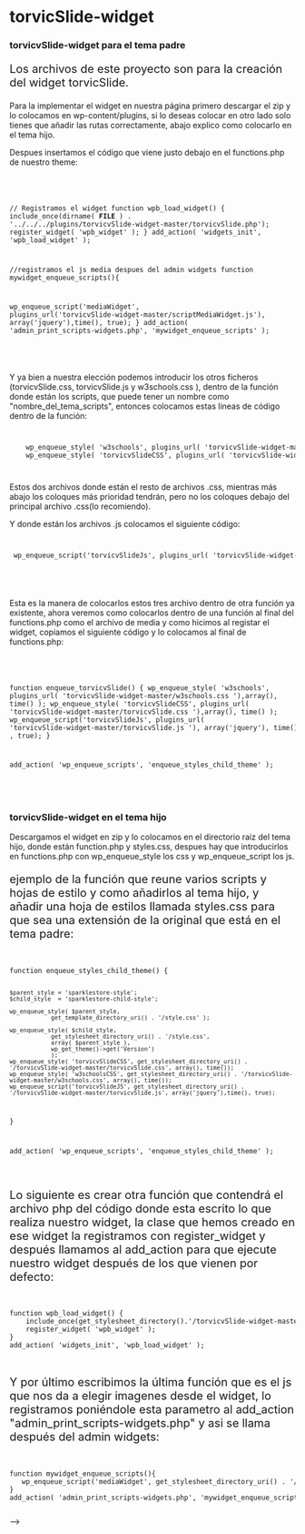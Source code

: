 <h1>torvicSlide-widget</h1>


<h3>torvicvSlide-widget para el tema padre</h3>
<p style="font-size: 20px">Los archivos de este proyecto son para la creación del widget torvicSlide.</p>
<p>Para la implementar el widget en nuestra página primero descargar el zip y lo colocamos en wp-content/plugins, si lo deseas colocar en otro lado solo tienes que añadir las rutas correctamente, abajo explico como colocarlo en el tema hijo.</p>
<p>Despues insertamos el código que viene justo debajo en el functions.php de nuestro theme:</p>


<code>
<pre>

// Registramos el widget 
function wpb_load_widget() {
	include_once(dirname( __FILE__ ) . '../../../plugins/torvicvSlide-widget-master/torvicvSlide.php');
	register_widget( 'wpb_widget' );
}
add_action( 'widgets_init', 'wpb_load_widget' );


//registramos el js media despues del admin widgets
function mywidget_enqueue_scripts(){
  
   wp_enqueue_script('mediaWidget', plugins_url('torvicvSlide-widget-master/scriptMediaWidget.js'), array('jquery'),time(), true);
}
add_action( 'admin_print_scripts-widgets.php', 'mywidget_enqueue_scripts' );

</pre>
</code>
<p>Y ya bien a nuestra elección podemos introducir los otros ficheros (torvicvSlide.css, torvicvSlide.js y w3schools.css ), dentro de la función donde están los scripts, que puede tener un nombre como "nombre_del_tema_scripts", entonces colocamos estas lineas de código dentro de la función:</p>
<code>
<pre>
	wp_enqueue_style( 'w3schools', plugins_url( 'torvicvSlide-widget-master/w3schools.css '),array(), time() );
	wp_enqueue_style( 'torvicvSlideCSS', plugins_url( 'torvicvSlide-widget-master/torvicvSlide.css '),array(), time() );
</pre>
</code>
<p>Estos dos archivos donde están el resto de archivos .css, mientras más abajo los coloques más prioridad tendrán, pero no los coloques debajo del principal archivo .css(lo recomiendo).</p>
<p>Y donde están los archivos .js colocamos el siguiente código:</p>
<code>
<pre>
 wp_enqueue_script('torvicvSlideJs', plugins_url( 'torvicvSlide-widget-master/torvicvSlide.js '), array('jquery'), time() , true);
 </pre>
 </code>
 <p>Esta es la manera de colocarlos estos tres archivo dentro de otra función ya existente, ahora veremos como colocarlos dentro de una función al final del functions.php como el archivo de media y como hicimos al registar el widget, copiamos el siguiente código y lo colocamos al final de functions.php:</p>

<code>
<pre>

function enqueue_torvicvSlide() {
   wp_enqueue_style( 'w3schools', plugins_url( 'torvicvSlide-widget-master/w3schools.css '),array(), time() );
   wp_enqueue_style( 'torvicvSlideCSS', plugins_url( 'torvicvSlide-widget-master/torvicvSlide.css '),array(), time() );
   wp_enqueue_script('torvicvSlideJs', plugins_url( 'torvicvSlide-widget-master/torvicvSlide.js '), array('jquery'), time() , true);
}

add_action( 'wp_enqueue_scripts', 'enqueue_styles_child_theme' );

</pre>
</code>


<h3>torvicvSlide-widget en el tema hijo</h3>
<p>Descargamos el widget en zip y lo colocamos en el directorio raiz del tema hijo, donde están function.php y styles.css, despues hay que introducirlos en functions.php con wp_enqueue_style los css y wp_enqueue_script los js.</p>

<p style="font-size: 20px">ejemplo de la función que reune varios scripts y hojas de estilo y como añadirlos al tema hijo, y añadir una hoja de estilos llamada styles.css para que sea una extensión de la original que está en el tema padre:</p>

<code>
<pre>
function enqueue_styles_child_theme() {

	$parent_style = 'sparklestore-style';
	$child_style  = 'sparklestore-child-style';

	wp_enqueue_style( $parent_style,
				get_template_directory_uri() . '/style.css' );

	wp_enqueue_style( $child_style,
				get_stylesheet_directory_uri() . '/style.css',
				array( $parent_style ),
				wp_get_theme()->get('Version')
				);
	wp_enqueue_style( 'torvicvSlideCSS', get_stylesheet_directory_uri() . '/torvicvSlide-widget-master/torvicvSlide.css', array(), time());
	wp_enqueue_style( 'w3schoolsCSS', get_stylesheet_directory_uri() . '/torvicvSlide-widget-master/w3schools.css', array(), time());
	wp_enqueue_script('torvicvSlideJS', get_stylesheet_directory_uri() . '/torvicvSlide-widget-master/torvicvSlide.js', array('jquery'),time(), true);

}

add_action( 'wp_enqueue_scripts', 'enqueue_styles_child_theme' );
</pre>
</code>



<p style="font-size: 20px">Lo siguiente es crear otra función que contendrá el archivo php del código donde esta escrito lo que realiza 
nuestro widget, la clase que hemos creado en ese widget la registramos con register_widget y después llamamos 
al add_action para que ejecute nuestro widget después de los que vienen por defecto:</p>

<code>
<pre>
function wpb_load_widget() {
	include_once(get_stylesheet_directory().'/torvicvSlide-widget-master/torvicvSlide.php');
	register_widget( 'wpb_widget' );
}
add_action( 'widgets_init', 'wpb_load_widget' );
</pre>
</code>




<p style="font-size: 20px">Y por último escribimos la última función que es el js que nos da a elegir imagenes desde el widget, lo 
registramos poniéndole esta parametro al add_action "admin_print_scripts-widgets.php" y asi se llama después 
del admin widgets:</p>

<code>
<pre>
function mywidget_enqueue_scripts(){
   wp_enqueue_script('mediaWidget', get_stylesheet_directory_uri() . '/torvicvSlide-widget-master/scriptMediaWidget.js', array('jquery'),time(), true);
}
add_action( 'admin_print_scripts-widgets.php', 'mywidget_enqueue_scripts' );
</pre>
</code>-->
